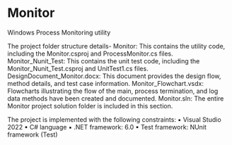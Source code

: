 # Monitor
Windows Process Monitoring utility 

The project folder structure details-
Monitor: This contains the utility code, including the Monitor.csproj and ProcessMonitor.cs files.
Monitor_Nunit_Test: This contains the unit test code, including the Monitor_Nunit_Test.csproj and UnitTest1.cs files.
DesignDocument_Monitor.docx: This document provides the design flow, method details, and test case information.
Monitor_Flowchart.vsdx: Flowcharts illustrating the flow of the main, process termination, and log data methods have been created and documented.
Monitor.sln: The entire Monitor project solution folder is included in this section.

The project is implemented with the following constraints: 
▪ Visual Studio 2022 ▪ C# language ▪ .NET framework: 6.0 ▪ Test framework: NUnit framework (Test)

